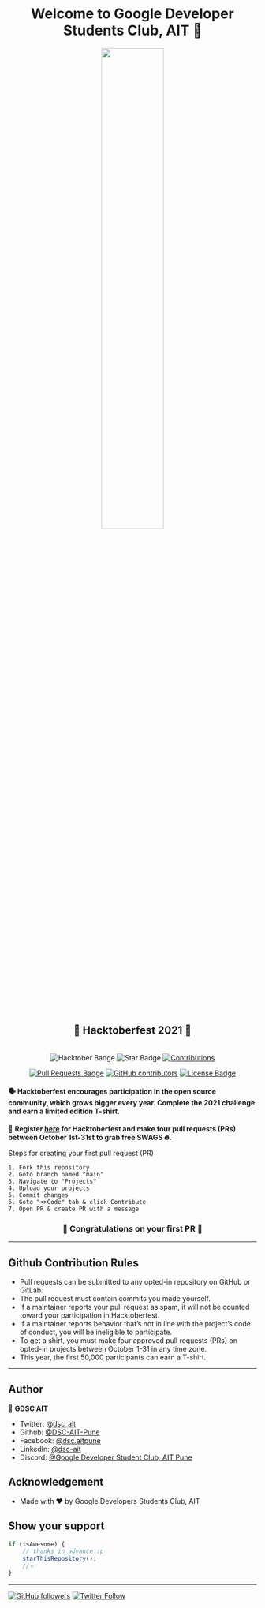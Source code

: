 <h1  align="center">Welcome to Google Developer Students Club, AIT 👋</h1>

<p align="center">
    <a href="https://hacktoberfest.digitalocean.com/">
        <img src="https://raw.githubusercontent.com/DSC-AIT-Pune/gdsc-ait-website/hacktoberfest/client/src/images/logo-hacktoberfest-full.f42e3b1.svg" width="50%">
    </a>
</p>

<h2 align="center">🎉 Hacktoberfest 2021 🎉</h2>

<br>

<div align="center">
  
<img src="https://img.shields.io/badge/hacktoberfest-2021-blueviolet" alt="Hacktober Badge"/>
 <img src="https://img.shields.io/static/v1?label=%F0%9F%8C%9F&message=If%20Useful&style=style=flat&color=BC4E99" alt="Star Badge"/>
 <a href="https://github.com/DSC-AIT-Pune" ><img src="https://img.shields.io/badge/Contributions-welcome-violet.svg?style=flat&logo=git" alt="Contributions" /></a>

<a href="https://github.com/DSC-AIT-Pune/gdsc-ait-website/pulls"><img src="https://img.shields.io/github/issues-pr/DSC-AIT-Pune/gdsc-ait-website" alt="Pull Requests Badge"/></a>
<a href="https://github.com/DSC-AIT-Pune/gdsc-ait-website/graphs/contributors"><img alt="GitHub contributors" src="https://img.shields.io/github/contributors/DSC-AIT-Pune/gdsc-ait-website?color=2b9348"></a>
<a href="https://github.com/DSC-AIT-Pune/gdsc-ait-website/blob/master/LICENSE"><img src="https://img.shields.io/github/license/DSC-AIT-Pune/gdsc-ait-website?color=2b9348" alt="License Badge"/></a>


</div>

#### 🗣 Hacktoberfest encourages participation in the open source community, which grows bigger every year. Complete the 2021 challenge and earn a limited edition T-shirt.

📢 **Register [here](https://hacktoberfest.digitalocean.com) for Hacktoberfest and make four pull requests (PRs) between October 1st-31st to grab free SWAGS 🔥.**


Steps for creating your first pull request (PR)

    1. Fork this repository
    2. Goto branch named "main"
    3. Navigate to "Projects"
    4. Upload your projects
    5. Commit changes
    6. Goto "<>Code" tab & click Contribute
    7. Open PR & create PR with a message 

<h3 align="center">🤝 Congratulations on your first PR  🤝</h3>

---
## Github Contribution Rules
- Pull requests can be submitted to any opted-in repository on GitHub or GitLab.
- The pull request must contain commits you made yourself.
- If a maintainer reports your pull request as spam, it will not be counted toward your participation in Hacktoberfest.
- If a maintainer reports behavior that’s not in line with the project’s code of conduct, you will be ineligible to participate.
- To get a shirt, you must make four approved pull requests (PRs) on opted-in projects between October 1-31 in any time zone.
- This year, the first 50,000 participants can earn a T-shirt.
---

## Author

👤 **GDSC AIT**

* Twitter: [@dsc_ait](https://twitter.com/dsc_ait)
* Github: [@DSC-AIT-Pune](https://github.com/DSC-AIT-Pune)
* Facebook: [@dsc.aitpune](https://www.facebook.com/dsc.aitpune/)
* LinkedIn: [@dsc-ait](https://www.linkedin.com/company/dsc-ait/)
* Discord: [@Google Developer Student Club, AIT Pune](https://discord.gg/sCbmmS4j)
## Acknowledgement

* Made with &#9829; by Google Developers Students Club, AIT 

## Show your support



```javascript
if (isAwesome) {
    // thanks in advance :p
    starThisRepository();
    //⭐️
}
```
-----------

[![GitHub followers](https://img.shields.io/github/followers/DSC-AIT-Pune.svg?label=Follow%20@DSC-AIT-Pune&style=social)](https://github.com/DSC-AIT-Pune/) [![Twitter Follow](https://img.shields.io/twitter/follow/dsc_ait.svg?style=social)](https://twitter.com/dsc_ait)
